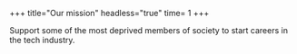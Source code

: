 +++
title="Our mission"
headless="true"
time= 1
+++

Support some of the most deprived members of society to start careers in the tech industry.
